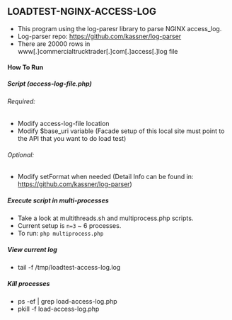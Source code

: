 
## LOADTEST-NGINX-ACCESS-LOG
- This program using the log-paresr library to parse NGINX access_log.
- Log-parser repo: https://github.com/kassner/log-parser
- There are 20000 rows in www[.]commercialtrucktrader[.]com[.]access[.]log file

#### How To Run
##### Script (access-log-file.php)

###### Required:
- Modify access-log-file location
- Modify $base_uri variable (Facade setup of this local site must point to the API that you want to do load test)

###### Optional:
- Modify setFormat when needed (Detail Info can be found in: https://github.com/kassner/log-parser)

##### Execute script in multi-processes 
- Take a look at multithreads.sh and multiprocess.php scripts. 
- Current setup is `n=3` ~ 6 processes.
- To run: `php multiprocess.php`

##### View current log
- tail -f /tmp/loadtest-access-log.log

##### Kill processes
- ps -ef | grep load-access-log.php
- pkill -f load-access-log.php
